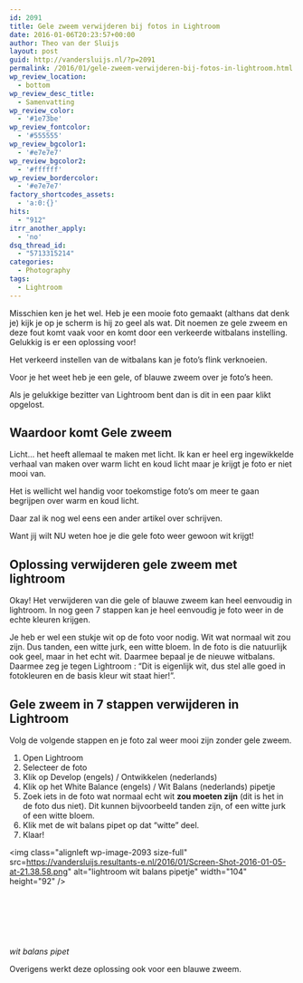```yaml
---
id: 2091
title: Gele zweem verwijderen bij fotos in Lightroom
date: 2016-01-06T20:23:57+00:00
author: Theo van der Sluijs
layout: post
guid: http://vandersluijs.nl/?p=2091
permalink: /2016/01/gele-zweem-verwijderen-bij-fotos-in-lightroom.html
wp_review_location:
  - bottom
wp_review_desc_title:
  - Samenvatting
wp_review_color:
  - '#1e73be'
wp_review_fontcolor:
  - '#555555'
wp_review_bgcolor1:
  - '#e7e7e7'
wp_review_bgcolor2:
  - '#ffffff'
wp_review_bordercolor:
  - '#e7e7e7'
factory_shortcodes_assets:
  - 'a:0:{}'
hits:
  - "912"
itrr_another_apply:
  - 'no'
dsq_thread_id:
  - "5713315214"
categories:
  - Photography
tags:
  - Lightroom
---
```

Misschien ken je het wel. Heb je een mooie foto gemaakt (althans dat denk je) kijk je op je scherm is hij zo geel als wat. Dit noemen ze gele zweem en deze fout komt vaak voor en komt door een verkeerde witbalans instelling. Gelukkig is er een oplossing voor!<!--more-->

Het verkeerd instellen van de witbalans kan je foto&#8217;s flink verknoeien.

Voor je het weet heb je een gele, of blauwe zweem over je foto&#8217;s heen.

Als je gelukkige bezitter van Lightroom bent dan is dit in een paar klikt opgelost.

## Waardoor komt Gele zweem

Licht&#8230; het heeft allemaal te maken met licht. Ik kan er heel erg ingewikkelde verhaal van maken over warm licht en koud licht maar je krijgt je foto er niet mooi van.

Het is wellicht wel handig voor toekomstige foto&#8217;s om meer te gaan begrijpen over warm en koud licht.

Daar zal ik nog wel eens een ander artikel over schrijven.

Want jij wilt NU weten hoe je die gele foto weer gewoon wit krijgt!

## Oplossing verwijderen gele zweem met lightroom

Okay! Het verwijderen van die gele of blauwe zweem kan heel eenvoudig in lightroom. In nog geen 7 stappen kan je heel eenvoudig je foto weer in de echte kleuren krijgen.

Je heb er wel een stukje wit op de foto voor nodig. Wit wat normaal wit zou zijn. Dus tanden, een witte jurk, een witte bloem. In de foto is die natuurlijk ook geel, maar in het echt wit. Daarmee bepaal je de nieuwe witbalans. Daarmee zeg je tegen Lightroom : &#8220;Dit is eigenlijk wit, dus stel alle goed in fotokleuren en de basis kleur wit staat hier!&#8221;.

## Gele zweem in 7 stappen verwijderen in Lightroom

Volg de volgende stappen en je foto zal weer mooi zijn zonder gele zweem.

  1. Open Lightroom
  2. Selecteer de foto
  3. Klik op Develop (engels) / Ontwikkelen (nederlands)
  4. Klik op het White Balance (engels) / Wit Balans (nederlands) pipetje
  5. Zoek iets in de foto wat normaal echt wit **zou moeten zijn** (dit is het in de foto dus niet). Dit kunnen bijvoorbeeld tanden zijn, of een witte jurk of een witte bloem.
  6. Klik met de wit balans pipet op dat &#8220;witte&#8221; deel.
  7. Klaar!

<img class="alignleft wp-image-2093 size-full" src=https://vandersluijs.resultants-e.nl/2016/01/Screen-Shot-2016-01-05-at-21.38.58.png" alt="lightroom wit balans pipetje" width="104" height="92" />

&nbsp;

&nbsp;

&nbsp;

 _wit balans pipet_

Overigens werkt deze oplossing ook voor een blauwe zweem.

## 



&nbsp;